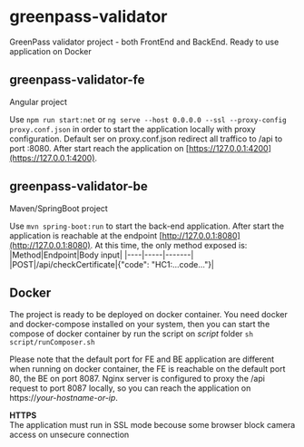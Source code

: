 # greenpass-validator

GreenPass validator project - both FrontEnd and BackEnd. Ready to use application on Docker

## greenpass-validator-fe

Angular project

Use `npm run start:net` or `ng serve --host 0.0.0.0 --ssl --proxy-config proxy.conf.json` in order to start the application locally with proxy configuration. Default ser on proxy.conf.json redirect all traffico to /api to port :8080. After start reach the application on [https://127.0.0.1:4200](https://127.0.0.1:4200).

## greenpass-validator-be

Maven/SpringBoot project

Use `mvn spring-boot:run` to start the back-end application. After start the application is reachable at the endpoint [http://127.0.0.1:8080](http://127.0.0.1:8080). At this time, the only method exposed is:
|Method|Endpoint|Body input|
|----|-----|-------|
|POST|/api/checkCertificate|{"code": "HC1:...code..."}|

## Docker

The project is ready to be deployed on docker container. You need docker and docker-compose installed on your system, then you can start the compose of docker container by run the script on _script_ folder `sh script/runComposer.sh`

Please note that the default port for FE and BE application are different when running on docker container, the FE is reachable on the default port 80, the BE on port 8087. Nginx server is configured to proxy the /api request to port 8087 locally, so you can reach the application on https://_your-hostname-or-ip_.

**HTTPS**\
The application must run in SSL mode becouse some browser block camera access on unsecure connection


